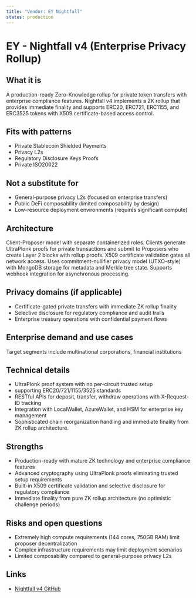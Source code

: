 ```yaml
---
title: "Vendor: EY Nightfall"
status: production
---
```


# EY - Nightfall v4 (Enterprise Privacy Rollup)

## What it is

A production-ready Zero-Knowledge rollup for private token transfers with enterprise compliance features. Nightfall v4 implements a ZK rollup that provides immediate finality and supports ERC20, ERC721, ERC1155, and ERC3525 tokens with X509 certificate-based access control.

## Fits with patterns

- Private Stablecoin Shielded Payments
- Privacy L2s
- Regulatory Disclosure Keys Proofs
- Private ISO20022

## Not a substitute for

- General-purpose privacy L2s (focused on enterprise transfers)
- Public DeFi composability (limited composability by design)
- Low-resource deployment environments (requires significant compute)

## Architecture

Client-Proposer model with separate containerized roles. Clients generate UltraPlonk proofs for private transactions and submit to Proposers who create Layer 2 blocks with rollup proofs. X509 certificate validation gates all network access. Uses commitment-nullifier privacy model (UTXO-style) with MongoDB storage for metadata and Merkle tree state. Supports webhook integration for asynchronous processing.

## Privacy domains (if applicable)

- Certificate-gated private transfers with immediate ZK rollup finality
- Selective disclosure for regulatory compliance and audit trails
- Enterprise treasury operations with confidential payment flows

## Enterprise demand and use cases

Target segments include multinational corporations, financial institutions

## Technical details

- UltraPlonk proof system with no per-circuit trusted setup
- supporting ERC20/721/1155/3525 standards
- RESTful APIs for deposit, transfer, withdraw operations with X-Request-ID tracking
- Integration with LocalWallet, AzureWallet, and HSM for enterprise key management
- Sophisticated chain reorganization handling and immediate finality from ZK rollup architecture.

## Strengths

- Production-ready with mature ZK technology and enterprise compliance features
- Advanced cryptography using UltraPlonk proofs eliminating trusted setup requirements
- Built-in X509 certificate validation and selective disclosure for regulatory compliance
- Immediate finality from pure ZK rollup architecture (no optimistic challenge periods)

## Risks and open questions

- Extremely high compute requirements (144 cores, 750GB RAM) limit proposer decentralization
- Complex infrastructure requirements may limit deployment scenarios
- Limited composability compared to general-purpose privacy L2s

## Links

- [Nightfall v4 GitHub](https://github.com/EYBlockchain/nightfall_4_CE)
